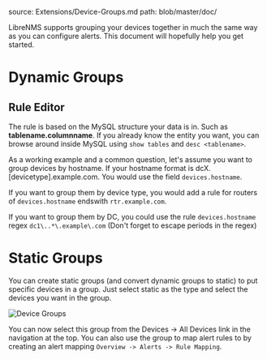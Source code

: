 source: Extensions/Device-Groups.md
path: blob/master/doc/

LibreNMS supports grouping your devices together in much the same way
as you can configure alerts. This document will hopefully help you get
started.

# Dynamic Groups

## Rule Editor

The rule is based on the MySQL structure your data is in. Such as __tablename.columnname__.
If you already know the entity you want, you can browse around inside
MySQL using `show tables` and `desc <tablename>`.

As a working example and a common question, let's assume you want to
group devices by hostname. If your hostname format is
dcX.[devicetype].example.com. You would use the field
`devices.hostname`.

If you want to group them by device type, you would add a rule for
routers of `devices.hostname` endswith `rtr.example.com`.

If you want to group them by DC, you could use the rule
`devices.hostname` regex `dc1\..*\.example\.com` (Don't forget to
escape periods in the regex)

# Static Groups

You can create static groups (and convert dynamic groups to static) to
put specific devices in a group. Just select static as the type and
select the devices you want in the group.

![Device Groups](/img/device_groups.png)

You can now select this group from the Devices -> All Devices link in
the navigation at the top. You can also use the group to map alert
rules to by creating an alert mapping
`Overview -> Alerts -> Rule Mapping`.
